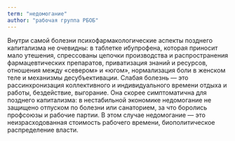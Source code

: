 ```yaml
---
term: "недомогание"
author: "рабочая группа РБОБ"
---
```

Внутри самой болезни психофармакологические аспекты позднего капитализма не очевидны: в таблетке ибупрофена, которая приносит мало утешения, спрессованы цепочки производства и распространения фармацевтических препаратов, приватизация знаний и ресурсов, отношения между «севером» и «югом», нормализация боли в женском теле и механизмы десубъективации. Слабая болезнь — это рассинхронизация коллективного и индивидуального времени отдыха и работы, бездействие, выгорание. Она скорее симптоматична для позднего капитализма: в нестабильной экономике недомогание не защищено отпуском по болезни или санаторием, за что боролись профсоюзы и рабочие партии. В этом случае недомогание — это неизрасходованная стоимость рабочего времени, биополитическое распределение власти.
